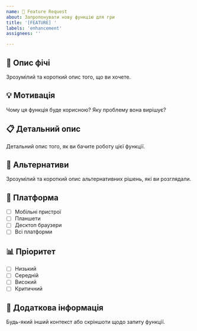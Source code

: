 ```yaml
---
name: 🚀 Feature Request
about: Запропонувати нову функцію для гри
title: '[FEATURE] '
labels: 'enhancement'
assignees: ''

---
```


## 🚀 Опис фічі
Зрозумілий та короткий опис того, що ви хочете.

## 💡 Мотивація
Чому ця функція буде корисною? Яку проблему вона вирішує?

## 📋 Детальний опис
Детальний опис того, як ви бачите роботу цієї функції.

## 🎨 Альтернативи
Зрозумілий та короткий опис альтернативних рішень, які ви розглядали.

## 📱 Платформа
- [ ] Мобільні пристрої
- [ ] Планшети  
- [ ] Десктоп браузери
- [ ] Всі платформи

## 📊 Пріоритет
- [ ] Низький
- [ ] Середній
- [ ] Високий
- [ ] Критичний

## 📝 Додаткова інформація
Будь-який інший контекст або скріншоти щодо запиту функції.
